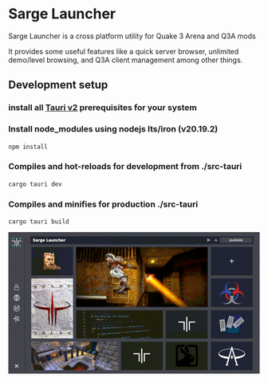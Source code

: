 # Sarge Launcher


Sarge Launcher is a cross platform utility for Quake 3 Arena and Q3A mods

It provides some useful features like a
quick server browser, unlimited demo/level browsing, and Q3A client management among other things.

## Development setup

### install all [Tauri v2](https://v2.tauri.app/start/prerequisites/) prerequisites for your system

### Install node_modules using nodejs lts/iron (v20.19.2)
```
npm install
```

### Compiles and hot-reloads for development from ./src-tauri
```
cargo tauri dev
```

### Compiles and minifies for production ./src-tauri
```
cargo tauri build
```



![](./docs/static/sarge-launcher.gif)